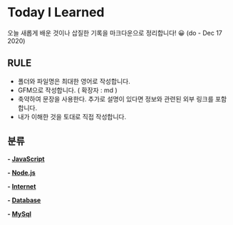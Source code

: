 # Today I Learned

오늘 새롭게 배운 것이나 삽질한 기록을 마크다운으로 정리합니다! 😀 (do - Dec 17 2020)    
  
    
      
## RULE

 - 폴더와 파일명은 최대한 영어로 작성합니다.
 - GFM으로 작성합니다. ( 확장자 : md )
 - 축약하여 문장을 사용한다. 추가로 설명이 있다면 정보와 관련된 외부 링크를 포함합니다.
 - 내가 이해한 것을 토대로 직접 작성합니다.
 
## 분류

__- [JavaScript](https://github.com/honghyunin/TIL/blob/main/JavaScript/javascript.md "자바스크립트")__

__- [Node.js](https://github.com/honghyunin/TIL/blob/main/node.js/nodejs.md "node.js")__

__- [Internet](https://github.com/honghyunin/TIL/blob/main/Internet/Internet.md "Internet")__

__- [Database](https://github.com/honghyunin/TIL/blob/main/DataBase/DataBase.md "Database")__

__- [MySql](https://github.com/honghyunin/TIL/blob/main/DataBase/Mysql/Mysql.md "MySql")__